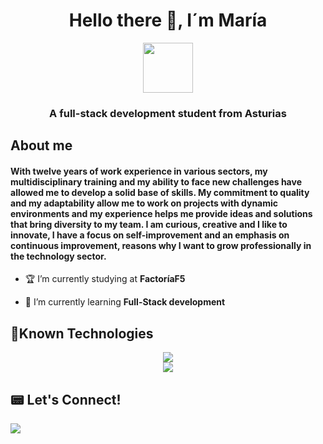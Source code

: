 <h1 align="center">Hello there 👋, I´m María</h1>
<div align="center">
    <img src="https://raw.githubusercontent.com/innng/innng/master/assets/kyubey.gif" height="80" />
</div>


<h3 align="center">A full-stack development student from Asturias</h3>
<h2> About me</h2>
<h4 align="left">With twelve years of work experience in various sectors, my multidisciplinary training and my ability to face new challenges have allowed me to develop a solid base of skills.
My commitment to quality and my adaptability allow me to work on projects with dynamic environments and my experience helps me provide ideas and solutions that bring diversity to my team.
I am curious, creative and I like to innovate, I have a focus on self-improvement and an emphasis on continuous improvement, reasons why I want to grow professionally in the technology sector.</h4>

- 🏆 I’m currently studying at **FactoríaF5**

- 🌱 I’m currently learning **Full-Stack development**

## 🔭Known Technologies
<div align="center">
    <img src="https://skillicons.dev/icons?i=html,css,js,php,mysql,)](https://skillicons.dev"/>
    <br>
    <img src="https://skillicons.dev/icons?i=git,github,sass,react,tailwind,figma,)](https://skillicons.dev"/>
</div>

## 📟 Let's Connect!
<img src="https://skillicons.dev/icons?i=linkedin,)](https://skillicons.dev" href="https://www.linkedin.com/in/maria-garcia-jordan/"/>

